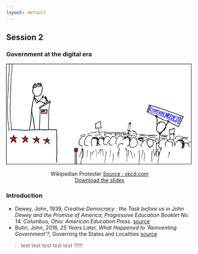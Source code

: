 ```yaml
---
layout: default
---
```


## Session 2

### Government at the digital era
![](img/wikipedian_protester.png)
<center>Wikipedian Protester <a href="http://xkcd.com/285/">Source : xkcd.com</a> </center>

<center><i class="fa fa-download fa-1x" aria-hidden="true"></i> <a href="/img/slides.pdf">Download the slides</a> </center>


### Introduction

- Dewey, John, 1939, _Creative Democracy : the Task before us_ in _John Dewey and the Promise of America, Progressive Education Booklet No. 14. Columbus, Ohio: American Education Press_. [source](http://pages.uoregon.edu/koopman/courses_readings/dewey/dewey_creative_democracy.pdf)
- Butin, John, 2016, *25 Years Later, What Happened to 'Reinventing Government'?*, Governing the States and Localities [source](http://www.governing.com/topics/mgmt/gov-reinventing-government-book.html)

> test test test test test !!!!!!
